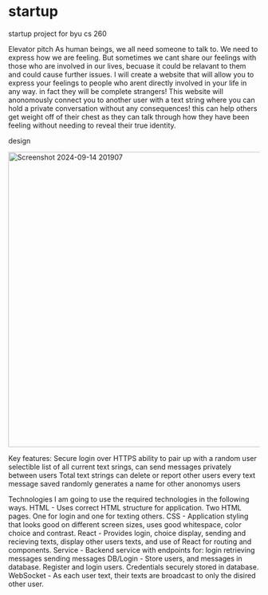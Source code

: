 # startup
startup project for byu cs 260


Elevator pitch
As human beings, we all need someone to talk to. We need to express how we are feeling. But sometimes we cant share our feelings 
with those who are involved in our lives, becuase it could be relavant to them and could cause further issues. I will create a website 
that will allow you to express your feelings to people who arent directly involved in your life in any way. in fact they will be 
complete strangers! This website will anonomously connect you to another user with a text string where you can hold a private 
conversation without any consequences! this can help others get weight off of their chest as they can talk through how they have been 
feeling without needing to reveal their true identity. 

design

<img width="592" alt="Screenshot 2024-09-14 201907" src="https://github.com/user-attachments/assets/ca690006-0dc9-4818-82a7-58ad74a61afb">

Key features:
Secure login over HTTPS
ability to pair up with a random user
selectible list of all current text srings,
can send messages privately between users
Total text strings 
can delete or report other users 
every text message saved
randomly generates a name for other anonomys users

Technologies
I am going to use the required technologies in the following ways.
HTML - Uses correct HTML structure for application. Two HTML pages. One for login and one for texting others. 
CSS - Application styling that looks good on different screen sizes, uses good whitespace, color choice and contrast.
React - Provides login, choice display, sending and recieving texts, display other users texts, and use of React for routing and components.
Service - Backend service with endpoints for:
login
retrieving messages
sending messages
DB/Login - Store users, and messages in database. Register and login users. Credentials securely stored in database.
WebSocket - As each user text, their texts are broadcast to only the disired other user.

